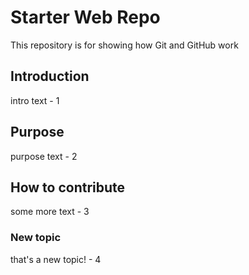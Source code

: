 # Starter Web Repo

This repository is for showing how Git and GitHub work

## Introduction

intro text - 1

## Purpose

purpose text - 2

## How to contribute

some more text - 3

### New topic

that's a new topic! - 4